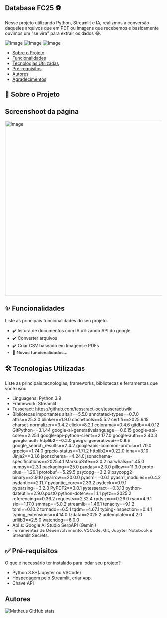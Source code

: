 ## Database FC25 ⚽

Nesse projeto utilizando Python, Streamlit e IA, realizmos a conversão daqueles arquivos que em PDF ou imagens que recebemos e basicamente ouvimos um "se vira" para extrair os dados 😂.

![Image](https://github.com/user-attachments/assets/c26fffb6-7202-4700-b419-5387918b952a)
![Image](https://github.com/user-attachments/assets/f7f06ca8-e2fb-499d-bd8d-893303664c49)
![Image](https://github.com/user-attachments/assets/822588db-9554-401a-a463-22ad8ad2d0d1)

* [Sobre o Projeto](#sobre-o-projeto)
* [Funcionalidades](#funcionalidades)
* [Tecnologias Utilizadas](#tecnologias-utilizadas)
* [Pré-requisitos](#pré-requisitos)
* [Autores](#autores)
* [Agradecimentos](#agradecimentos)

## 🧐 Sobre o Projeto

## Screenshoot da página
<img width="1871" height="562" alt="Image" src="https://github.com/user-attachments/assets/4e58dddc-79e7-4048-bb18-96b29e2dd4ce" />

## ✨ Funcionalidades

Liste as principais funcionalidades do seu projeto.
* ✔️ leitura de documentos com IA utilizando API do google.
* ✔️ Converter arquivos
* ✔️ Criar CSV baseado em Imagens e PDFs
* 🚧 Novas funcionalidades...

## 🛠️ Tecnologias Utilizadas

Liste as principais tecnologias, frameworks, bibliotecas e ferramentas que você usou.
* Linguagens: Python 3.9
* Framework: Streamlit
* Tesseract: https://github.com/tesseract-ocr/tesseract/wiki
* Bibliotecas importantes
altair==5.5.0
annotated-types==0.7.0
attrs==25.3.0
blinker==1.9.0
cachetools==5.5.2
certifi==2025.6.15
charset-normalizer==3.4.2
click==8.2.1
colorama==0.4.6
gitdb==4.0.12
GitPython==3.1.44
google-ai-generativelanguage==0.6.15
google-api-core==2.25.1
google-api-python-client==2.177.0
google-auth==2.40.3
google-auth-httplib2==0.2.0
google-generativeai==0.8.5
google_search_results==2.4.2
googleapis-common-protos==1.70.0
grpcio==1.74.0
grpcio-status==1.71.2
httplib2==0.22.0
idna==3.10
Jinja2==3.1.6
jsonschema==4.24.0
jsonschema-specifications==2025.4.1
MarkupSafe==3.0.2
narwhals==1.45.0
numpy==2.3.1
packaging==25.0
pandas==2.3.0
pillow==11.3.0
proto-plus==1.26.1
protobuf==5.29.5
psycopg==3.2.9
psycopg2-binary==2.9.10
pyarrow==20.0.0
pyasn1==0.6.1
pyasn1_modules==0.4.2
pydantic==2.11.7
pydantic_core==2.33.2
pydeck==0.9.1
pyparsing==3.2.3
PyPDF2==3.0.1
pytesseract==0.3.13
python-dateutil==2.9.0.post0
python-dotenv==1.1.1
pytz==2025.2
referencing==0.36.2
requests==2.32.4
rpds-py==0.26.0
rsa==4.9.1
six==1.17.0
smmap==5.0.2
streamlit==1.46.1
tenacity==9.1.2
toml==0.10.2
tornado==6.5.1
tqdm==4.67.1
typing-inspection==0.4.1
typing_extensions==4.14.0
tzdata==2025.2
uritemplate==4.2.0
urllib3==2.5.0
watchdog==6.0.0
* Api´s: Google AI Studio SerpAPI (Gemini)
* Ferramentas de Desenvolvimento: VSCode, Git, Jupyter Notebook e Streamlit Secrets. 

## ✅ Pré-requisitos

O que é necessário ter instalado para rodar seu projeto?
* Python 3.8+(Jupyter ou VSCode)
* Hospedagem pelo Streamlit, criar App.
* Chave API

## Autores

![Matheus GitHub stats](https://github-readme-stats.vercel.app/api?username=MthGS&show_icons=true&theme=radical)
